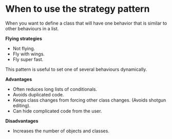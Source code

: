 # When to use the strategy pattern

When you want to define a class that will have one behavior that is similar to other behaviours in a list. 

**Flying strategies**
- Not flying.
- Fly with wings.
- Fly super fast. 

This pattern is useful to set one of several behaviours dynamically. 

**Advantages**
- Often reduces long lists of conditionals. 
- Avoids duplicated code. 
- Keeps class changes from forcing other class changes. (Avoids shotgun editing). 
- Can hide complicated code from the user. 

**Disadvantages**
- Increases the number of objects and classes.